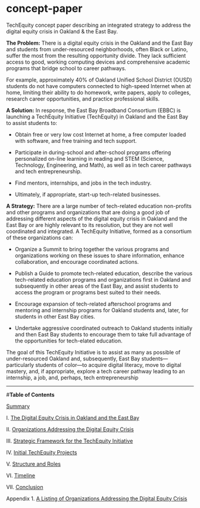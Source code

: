 # concept-paper
TechEquity concept paper describing an integrated strategy to address the digital equity crisis in Oakland &amp; the East Bay.

**The Problem:** There is a digital equity crisis in the Oakland and the East Bay and students 
from under-resourced neighborhoods, often Black or Latino, suffer the most from the resulting 
opportunity divide. They lack sufficient access to good, working computing devices and 
comprehensive academic programs that bridge school to career pathways.  

For example, approximately 40% of Oakland Unified School District (OUSD) students do not 
have computers connected to high-speed Internet when at home, limiting their ability to do 
homework, write papers, apply to colleges, research career opportunities, and practice 
professional skills.

**A Solution:**  In response, the East Bay Broadband Consortium (EBBC) is launching a TechEquity Initiative (TechEquity) in Oakland and the East Bay to assist students to:

* Obtain free or very low cost Internet at home, a free computer loaded with software, and free training and tech support.

* Participate in during-school and after-school programs offering personalized on-line learning in reading and STEM (Science, Technology, Engineering, and Math), as well as in tech career pathways and tech entrepreneurship.

* Find mentors, internships, and jobs in the tech industry.

* Ultimately, if appropriate, start-up tech-related businesses. 

**A Strategy:**  There are a large number of tech-related education non-profits and other programs and organizations that are doing a good job of addressing different aspects of the digital equity crisis in Oakland and the East Bay or are highly relevant to its resolution, but they are not well coordinated and integrated.  A TechEquity Initiative, formed as a consortium of these organizations can:

* Organize a Summit to bring together the various programs and organizations working on these issues to share information, enhance collaboration, and encourage coordinated actions.

* Publish a Guide to promote tech-related education, describe the various tech-related education programs and organizations first in Oakland and subsequently in other areas of the East Bay, and assist students to access the program or programs best suited to their needs.

* Encourage expansion of tech-related afterschool programs and mentoring and internship programs for Oakland students and, later, for students in other East Bay cities. 

* Undertake aggressive coordinated outreach to Oakland students initially and then East Bay students to encourage them to take full advantage of the opportunities for tech-elated education.


The goal of this TechEquity Initiative is to assist as many as possible of under-resourced Oakland and, subsequently, East Bay students—particularly students of color—to acquire digital literacy, move to digital mastery, and, if appropriate, explore a tech career pathway leading to an internship, a job, and, perhaps, tech entrepreneurship

***


#**Table of Contents**


[Summary](https://github.com/oaktechequity/concept-paper#concept-paper)

I. [The Digital Equity Crisis in Oakland and the East Bay](https://github.com/oaktechequity/concept-paper/blob/master/Section-1-Digital-Equity-Crisis-in-Oakland-and-the-East-Bay.md)

II. [Organizations Addressing the Digital Equity Crisis](https://github.com/oaktechequity/concept-paper/blob/master/Section-2-Organizations-Addressing-the-Digital-Equity-Crisis.md)

III. [Strategic Framework for the TechEquity Initiative](https://github.com/oaktechequity/concept-paper/blob/master/Section-3-Strategic-Framework-for-the-TechEquity-Initiative.md)

IV. [Initial TechEquity Projects](https://github.com/oaktechequity/concept-paper/blob/master/Section-4-Initial-TechEquity-Projects.md)

V. [Structure and Roles](https://github.com/oaktechequity/concept-paper/blob/master/Section-5-Structure-and-Roles.md)

VI. [Timeline](https://github.com/oaktechequity/concept-paper/blob/master/Section-6-Timeline.md)

VII. [Conclusion](https://github.com/oaktechequity/concept-paper/blob/master/Section-7-Conclusion.md)

Appendix 1. [A Listing of Organizations Addressing the Digital Equity Crisis](https://github.com/oaktechequity/concept-paper/blob/master/Section-8-Appendix-1-A-Listing-of-Organizations.md)
